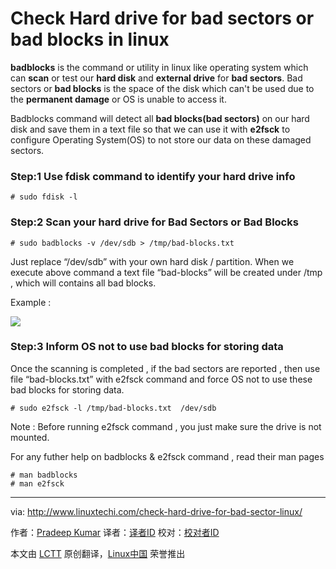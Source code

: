 Check Hard drive for bad sectors or bad blocks in linux
================================================================================
**badblocks** is the command or utility in linux like operating system which can **scan** or test our **hard disk** and **external drive** for **bad sectors**. Bad sectors or **bad blocks** is the space of the disk which can't be used due to the **permanent damage** or OS is unable to access it. 

Badblocks  command will detect all **bad blocks(bad sectors)**  on our hard disk and save them in a text file so that we can use it with **e2fsck** to configure  Operating System(OS) to not store our data on these damaged sectors.

### Step:1 Use fdisk command to identify your hard drive info ### 

    # sudo fdisk -l 

### Step:2  Scan your hard drive for Bad Sectors or Bad Blocks  ###

    # sudo badblocks -v /dev/sdb > /tmp/bad-blocks.txt

Just replace “/dev/sdb” with your own hard disk / partition. When we execute above command  a text file “bad-blocks” will be created under /tmp , which will contains all bad blocks.

Example : 

![](http://www.linuxtechi.com/wp-content/uploads/2014/08/badblocks.png)

### Step:3 Inform OS not to use bad blocks  for storing data ###

Once the scanning is completed , if the bad sectors are reported , then use file “bad-blocks.txt” with e2fsck command  and force OS not to use these bad blocks for storing data.

    # sudo e2fsck -l /tmp/bad-blocks.txt  /dev/sdb

Note : Before running e2fsck command , you just make sure the drive is not mounted.

For any futher help on badblocks & e2fsck command , read their man pages 

    # man badblocks
    # man e2fsck  

--------------------------------------------------------------------------------

via: http://www.linuxtechi.com/check-hard-drive-for-bad-sector-linux/

作者：[Pradeep Kumar][a]
译者：[译者ID](https://github.com/译者ID)
校对：[校对者ID](https://github.com/校对者ID)

本文由 [LCTT](https://github.com/LCTT/TranslateProject) 原创翻译，[Linux中国](http://linux.cn/) 荣誉推出

[a]:http://www.linuxtechi.com/author/pradeep/